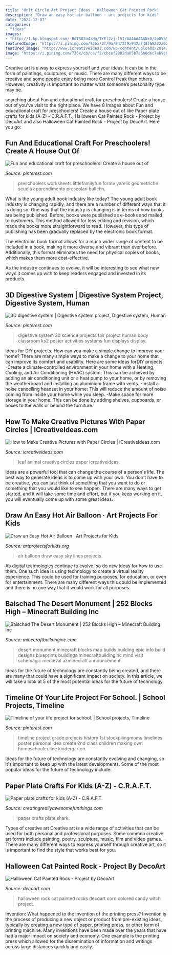 ```yaml
---
title: "Unit Circle Art Project Ideas - Halloween Cat Painted Rock"
description: "Draw an easy hot air balloon · art projects for kids"
date: "2022-12-07"
categories:
- "ideas"
images:
- "http://1.bp.blogspot.com/-BdTR02o4zHg/TYEl2zj-l5I/AAAAAAAANx0/2pDVbMLAepU/s1600/IMG_7380.JPG"
featuredImage: "https://i.pinimg.com/736x/2f/9a/94/2f9a942af48f68222a92f34625f0641d--preschool-family-preschool-shapes.jpg?b=t"
featured_image: "http://www.icreativeideas.com/wp-content/uploads/2014/09/Creative-Leaf-Animal-Art-thumb.jpg?ed7071"
image: "https://i.pinimg.com/736x/cb/ce/f2/cbcef2882da05b7a6b0dec7eb9e8ebe0--science-projects-school-projects.jpg"
---
```



Creative art is a way to express yourself and your ideas. It can be in the form of paintings, sculptures, or music. There are many different ways to be creative and some people enjoy being more Control freak than others. However, creativity is important no matter what someone’s personality type may be.

	

		
searching about Fun and educational craft for preschoolers! Create a house out of you've visit to the right place. We have 8 Images about Fun and educational craft for preschoolers! Create a house out of like Paper plate crafts for kids (A-Z) - C.R.A.F.T., Halloween Cat Painted Rock - Project by DecoArt and also Halloween Cat Painted Rock - Project by DecoArt. Here you go:
		
    
## Fun And Educational Craft For Preschoolers! Create A House Out Of

<img loading=lazy src="https://i.pinimg.com/736x/2f/9a/94/2f9a942af48f68222a92f34625f0641d--preschool-family-preschool-shapes.jpg?b=t" onerror="this.onerror=null;this.src='https://tse2.mm.bing.net/th?id=OIP.vzL8ERPebvzf8bpkcpBpIgHaLZ&amp;pid=15.1';" alt="Fun and educational craft for preschoolers! Create a house out of">

_Source: pinterest.com_

>preschoolers worksheets littlefamilyfun forme yarelis geometriche scuola apprendimento prescolari bulletin. 

	

What is the young adult book industry like today?
The young adult book industry is changing rapidly, and there are a number of different ways that it is doing so. One way that the industry is changing is in terms of how books are being published. 
Before, books were published as e-books and mailed to customers. This method allowed for less editing and revision, which made the books more straightforward to read. However, this type of publishing has been gradually replaced by the electronic book format. 

The electronic book format allows for a much wider range of content to be included in a book, making it more diverse and vibrant than ever before. Additionally, this format eliminates the need for physical copies of books, which makes them more cost-effective. 

As the industry continues to evolve, it will be interesting to see what new ways it comes up with to keep readers engaged and invested in its products.

    
## 3D Digestive System | Digestive System Project, Digestive System, Human

<img loading=lazy src="https://i.pinimg.com/736x/cb/ce/f2/cbcef2882da05b7a6b0dec7eb9e8ebe0--science-projects-school-projects.jpg" onerror="this.onerror=null;this.src='https://tse4.mm.bing.net/th?id=OIP.qvO7909vXIk4Mnm8msIW2QHaJ4&amp;pid=15.1';" alt="3D digestive system | Digestive system project, Digestive system, Human">

_Source: pinterest.com_

>digestive system 3d science projects fair project human body classroom ks2 poster activities systems fun displays display. 

	

Ideas for DIY projects: How can you make a simple change to improve your home?
There are many simple ways to make a change to your home that can improve its comfort and usability. Here are some ideas forDIY projects: 
-Create a climate-controlled environment in your home with a Heating, Cooling, and Air Conditioning (HVAC) system: This can be achieved by adding an air conditioning unit or a heat pump to your home, or by removing the weatherboard and installing an aluminium frame with vents. 
-Install a noise cancelling headset in your home: This will reduce the amount of noise coming from inside your home while you sleep. 
-Make space for more storage in your home: This can be done by adding shelves, cupboards, or boxes to the walls or behind the furniture.

    
## How To Make Creative Pictures With Paper Circles | ICreativeIdeas.com

<img loading=lazy src="http://www.icreativeideas.com/wp-content/uploads/2014/09/Creative-Leaf-Animal-Art-thumb.jpg?ed7071" onerror="this.onerror=null;this.src='https://tse2.mm.bing.net/th?id=OIP.xXwFeKH32HW4_GTUftiyxgHaHa&amp;pid=15.1';" alt="How to Make Creative Pictures with Paper Circles | iCreativeIdeas.com">

_Source: icreativeideas.com_

>leaf animal creative circles paper icreativeideas. 

	

Ideas are a powerful tool that can change the course of a person's life. The best way to generate ideas is to come up with your own. You don't have to be creative, you can just think of something that you want to do or something that you would like to see happen. There are many ways to get started, and it will take some time and effort, but if you keep working on it, you will eventually come up with some great ideas.

    
## Draw An Easy Hot Air Balloon · Art Projects For Kids

<img loading=lazy src="https://artprojectsforkids.org/wp-content/uploads/2021/01/Hot-Air-Balloon-for-Pinterest-683x1024.jpg" onerror="this.onerror=null;this.src='https://tse2.mm.bing.net/th?id=OIP.ZdAp5abptD7M0Hp17iKRbwHaLG&amp;pid=15.1';" alt="Draw an Easy Hot Air Balloon · Art Projects for Kids">

_Source: artprojectsforkids.org_

>air balloon draw easy sky lines projects. 

	

As digital technologies continue to evolve, so do new ideas for how to use them. One such idea is using technology to create a virtual reality experience. This could be used for training purposes, for education, or even for entertainment. There are many different ways this could be implemented and there is no one way that it would work for all purposes.

    
## Baischad The Desert Monument | 252 Blocks High – Minecraft Building Inc

<img loading=lazy src="https://minecraftbuildinginc.com/wp-content/uploads/2014/01/Baischad-The-Desert-Monument-252-Blocks-High-minecraft-building-ideas-6.jpg" onerror="this.onerror=null;this.src='https://tse3.mm.bing.net/th?id=OIP.P-v5siGWGY-vZCNyFswPFwHaEW&amp;pid=15.1';" alt="Baischad The Desert Monument | 252 Blocks High – Minecraft Building Inc">

_Source: minecraftbuildinginc.com_

>desert monument minecraft blocks map builds building epic info build designs blueprints buildings minecraftbuildinginc mind visit schemagic medieval azminecraft announcement. 

	

Ideas for the future of technology are constantly being created, and there are many that could have a significant impact on society. In this article, we will take a look at 5 of the most potential ideas for the future of technology.

    
## Timeline Of Your Life Project For School. | School Projects, Timeline

<img loading=lazy src="https://i.pinimg.com/736x/27/79/5a/27795abe21c8f6c7c0043f1573d3c33a.jpg" onerror="this.onerror=null;this.src='https://tse1.mm.bing.net/th?id=OIP.iF3JYz4sDIcH66ssOASSRAHaLK&amp;pid=15.1';" alt="Timeline of your life project for school. | School projects, Timeline">

_Source: pinterest.com_

>timeline project grade projects history 1st stockpilingmoms timelines poster personal idea create 2nd class children making own homeschooler line kindergarten. 

	

Ideas for the future of technology are constantly evolving and changing, so it's important to keep up with the latest developments. Some of the most popular ideas for the future of technology include: 

    
## Paper Plate Crafts For Kids (A-Z) - C.R.A.F.T.

<img loading=lazy src="http://1.bp.blogspot.com/-BdTR02o4zHg/TYEl2zj-l5I/AAAAAAAANx0/2pDVbMLAepU/s1600/IMG_7380.JPG" onerror="this.onerror=null;this.src='https://tse2.mm.bing.net/th?id=OIP.HnkwWO3yWzq-bvvMWTG3_QHaJ4&amp;pid=15.1';" alt="Paper plate crafts for kids (A-Z) - C.R.A.F.T.">

_Source: creatingreallyawesomefunthings.com_

>paper crafts plate shark. 

	

Types of creative art
Creative art is a wide range of activities that can be used for both personal and professional purposes. Some common creative art forms include painting, poetry, sculpture, music, film and video games. There are many different ways to express yourself through creative art, so it is important to find the style that works best for you.

    
## Halloween Cat Painted Rock - Project By DecoArt

<img loading=lazy src="http://decoart.com/img/projects/projects/3775_halloween-cat-rock.jpg" onerror="this.onerror=null;this.src='https://tse1.mm.bing.net/th?id=OIP.1NzzOWXU23Bn9PhGvFmNuAHaHa&amp;pid=15.1';" alt="Halloween Cat Painted Rock - Project by DecoArt">

_Source: decoart.com_

>halloween rock cat painted rocks decoart corn colored candy witch project. 

	

Invention: What happened to the invention of the printing press?
Invention is the process of producing a new object or product from pre-existing ideas, typically by creating a new type of paper, printing press, or other form of printing machine. Many inventions have been made over the years that have had a major impact on society and economy. One example is the printing press which allowed for the dissemination of information and writings across large distances quickly and easily.

